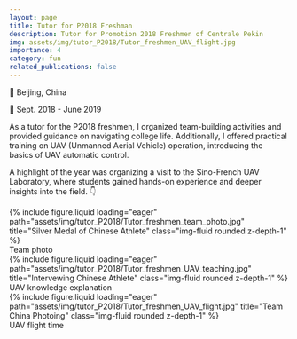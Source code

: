 ```yaml
---
layout: page
title: Tutor for P2018 Freshman
description: Tutor for Promotion 2018 Freshmen of Centrale Pekin
img: assets/img/tutor_P2018/Tutor_freshmen_UAV_flight.jpg
importance: 4
category: fun
related_publications: false
---
```


📍 Beijing, China

📅 Sept. 2018 - June 2019

As a tutor for the P2018 freshmen, I organized team-building activities and provided guidance on navigating college life. Additionally, I offered practical training on UAV (Unmanned Aerial Vehicle) operation, introducing the basics of UAV automatic control.

A highlight of the year was organizing a visit to the Sino-French UAV Laboratory, where students gained hands-on experience and deeper insights into the field. 👇

<div class="container">
    <div class="row justify-content-sm-center">
    <div class="d-flex align-items-baseline gap-4"> <!-- This line is for align the pictures, ref: https://fastbootstrap.com/docs/align-items/ -->
        <div class="col-sm-4 mt-3 mt-md-0">
            {% include figure.liquid loading="eager" path="assets/img/tutor_P2018/Tutor_freshmen_team_photo.jpg" title="Silver Medal of Chinese Athlete" class="img-fluid rounded z-depth-1" %}
            <div class="caption">
                Team photo
            </div>
        </div>
        <div class="col-sm-4 mt-3 mt-md-0">
            {% include figure.liquid loading="eager" path="assets/img/tutor_P2018/Tutor_freshmen_UAV_teaching.jpg" title="Intervewing Chinese Athlete" class="img-fluid rounded z-depth-1" %}
            <div class="caption">
                UAV knowledge explanation
            </div>
        </div>
        <div class="col-sm-4 mt-3 mt-md-0">
            {% include figure.liquid loading="eager" path="assets/img/tutor_P2018/Tutor_freshmen_UAV_flight.jpg" title="Team China Photoing" class="img-fluid rounded z-depth-1" %}
            <div class="caption">
                UAV flight time
            </div>
        </div>
    </div>
    </div>
</div>